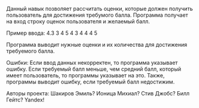 Данный навык позволяет рассчитать оценки, которые должен получить пользователь для достижения требумого балла.
Программа получает на вход строку оценок пользователя и желаемый балл.

Пример ввода:
4.3 3 4 5 4 3 4 4 4 5

Программа выводит нужные оценки и их количества для достижения требуемого балла.

Ошибки:
Если ввод данных некорректен, то программа указывает ошибку.
Если требуемый балл меньше, чем средний балл, который имеет пользователь, то программы указывает на это.
Также, программы выводит ошибку, если требуемый балл недостижим.

Авторы проекта:
Шакиров Эмиль?
Ионица Михиал?
Стив Джобс?
Билл Гейтс?
Yandex!
